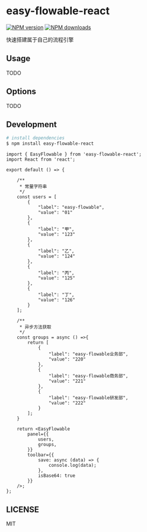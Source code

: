 # easy-flowable-react

[![NPM version](https://img.shields.io/npm/v/easy-flowable-bpmn.svg?style=flat)](https://npmjs.com/package/easy-flowable-react)
[![NPM downloads](http://img.shields.io/npm/dm/easy-flowable-bpmn.svg?style=flat)](https://npmjs.org/package/easy-flowable-react)

快速搭建属于自己的流程引擎

## Usage

TODO

## Options

TODO

## Development

```bash
# install dependencies
$ npm install easy-flowable-react
```

```tsx
import { EasyFlowable } from 'easy-flowable-react';
import React from 'react';

export default () => {

    /**
     * 常量字符串
     */
    const users = [
        {
            "label": "easy-flowable",
            "value": "01"
        },
        {
            "label": "甲",
            "value": "123"
        },
        {
            "label": "乙",
            "value": "124"
        },
        {
            "label": "丙",
            "value": "125"
        },
        {
            "label": "丁",
            "value": "126"
        }
    ];

    /**
     * 异步方法获取
     */
    const groups = async () =>{
        return [
            {
                "label": "easy-flowable业务部",
                "value": "220"
            },
            {
                "label": "easy-flowable商务部",
                "value": "221"
            },
            {
                "label": "easy-flowable研发部",
                "value": "222"
            }
        ];
    }

    return <EasyFlowable
        panel={{
            users,
            groups,
        }}
        toolbar={{
            save: async (data) => {
                console.log(data);
            },
            isBase64: true
        }}
    />;
};
```
## LICENSE

MIT
